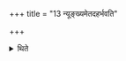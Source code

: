 +++
title = "13 न्यूङ्ख्यमेतदहर्भवति"

+++

<details><summary>थिते</summary>

न्यूङ्ख्यमेतदहर्भवति १३
</details>
